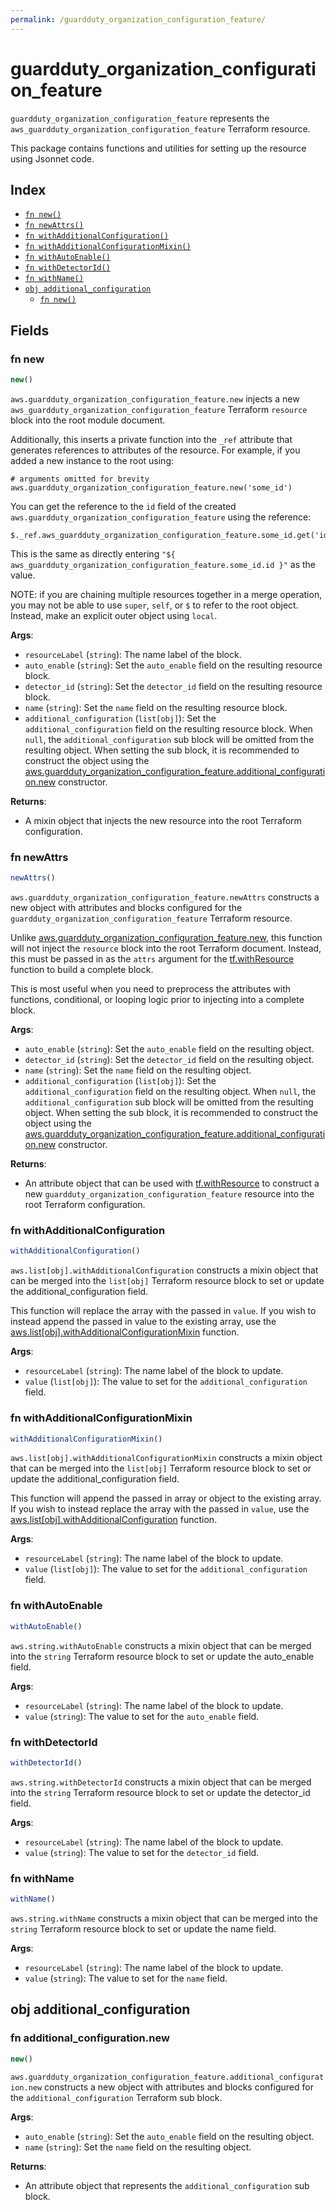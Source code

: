 ```yaml
---
permalink: /guardduty_organization_configuration_feature/
---
```


# guardduty_organization_configuration_feature

`guardduty_organization_configuration_feature` represents the `aws_guardduty_organization_configuration_feature` Terraform resource.



This package contains functions and utilities for setting up the resource using Jsonnet code.


## Index

* [`fn new()`](#fn-new)
* [`fn newAttrs()`](#fn-newattrs)
* [`fn withAdditionalConfiguration()`](#fn-withadditionalconfiguration)
* [`fn withAdditionalConfigurationMixin()`](#fn-withadditionalconfigurationmixin)
* [`fn withAutoEnable()`](#fn-withautoenable)
* [`fn withDetectorId()`](#fn-withdetectorid)
* [`fn withName()`](#fn-withname)
* [`obj additional_configuration`](#obj-additional_configuration)
  * [`fn new()`](#fn-additional_configurationnew)

## Fields

### fn new

```ts
new()
```


`aws.guardduty_organization_configuration_feature.new` injects a new `aws_guardduty_organization_configuration_feature` Terraform `resource`
block into the root module document.

Additionally, this inserts a private function into the `_ref` attribute that generates references to attributes of the
resource. For example, if you added a new instance to the root using:

    # arguments omitted for brevity
    aws.guardduty_organization_configuration_feature.new('some_id')

You can get the reference to the `id` field of the created `aws.guardduty_organization_configuration_feature` using the reference:

    $._ref.aws_guardduty_organization_configuration_feature.some_id.get('id')

This is the same as directly entering `"${ aws_guardduty_organization_configuration_feature.some_id.id }"` as the value.

NOTE: if you are chaining multiple resources together in a merge operation, you may not be able to use `super`, `self`,
or `$` to refer to the root object. Instead, make an explicit outer object using `local`.

**Args**:
  - `resourceLabel` (`string`): The name label of the block.
  - `auto_enable` (`string`): Set the `auto_enable` field on the resulting resource block.
  - `detector_id` (`string`): Set the `detector_id` field on the resulting resource block.
  - `name` (`string`): Set the `name` field on the resulting resource block.
  - `additional_configuration` (`list[obj]`): Set the `additional_configuration` field on the resulting resource block. When `null`, the `additional_configuration` sub block will be omitted from the resulting object. When setting the sub block, it is recommended to construct the object using the [aws.guardduty_organization_configuration_feature.additional_configuration.new](#fn-additional_configurationnew) constructor.

**Returns**:
- A mixin object that injects the new resource into the root Terraform configuration.


### fn newAttrs

```ts
newAttrs()
```


`aws.guardduty_organization_configuration_feature.newAttrs` constructs a new object with attributes and blocks configured for the `guardduty_organization_configuration_feature`
Terraform resource.

Unlike [aws.guardduty_organization_configuration_feature.new](#fn-new), this function will not inject the `resource`
block into the root Terraform document. Instead, this must be passed in as the `attrs` argument for the
[tf.withResource](https://github.com/tf-libsonnet/core/tree/main/docs#fn-withresource) function to build a complete block.

This is most useful when you need to preprocess the attributes with functions, conditional, or looping logic prior to
injecting into a complete block.

**Args**:
  - `auto_enable` (`string`): Set the `auto_enable` field on the resulting object.
  - `detector_id` (`string`): Set the `detector_id` field on the resulting object.
  - `name` (`string`): Set the `name` field on the resulting object.
  - `additional_configuration` (`list[obj]`): Set the `additional_configuration` field on the resulting object. When `null`, the `additional_configuration` sub block will be omitted from the resulting object. When setting the sub block, it is recommended to construct the object using the [aws.guardduty_organization_configuration_feature.additional_configuration.new](#fn-additional_configurationnew) constructor.

**Returns**:
  - An attribute object that can be used with [tf.withResource](https://github.com/tf-libsonnet/core/tree/main/docs#fn-withresource) to construct a new `guardduty_organization_configuration_feature` resource into the root Terraform configuration.


### fn withAdditionalConfiguration

```ts
withAdditionalConfiguration()
```

`aws.list[obj].withAdditionalConfiguration` constructs a mixin object that can be merged into the `list[obj]`
Terraform resource block to set or update the additional_configuration field.

This function will replace the array with the passed in `value`. If you wish to instead append the
passed in value to the existing array, use the [aws.list[obj].withAdditionalConfigurationMixin](TODO) function.


**Args**:
  - `resourceLabel` (`string`): The name label of the block to update.
  - `value` (`list[obj]`): The value to set for the `additional_configuration` field.


### fn withAdditionalConfigurationMixin

```ts
withAdditionalConfigurationMixin()
```

`aws.list[obj].withAdditionalConfigurationMixin` constructs a mixin object that can be merged into the `list[obj]`
Terraform resource block to set or update the additional_configuration field.

This function will append the passed in array or object to the existing array. If you wish
to instead replace the array with the passed in `value`, use the [aws.list[obj].withAdditionalConfiguration](TODO)
function.


**Args**:
  - `resourceLabel` (`string`): The name label of the block to update.
  - `value` (`list[obj]`): The value to set for the `additional_configuration` field.


### fn withAutoEnable

```ts
withAutoEnable()
```

`aws.string.withAutoEnable` constructs a mixin object that can be merged into the `string`
Terraform resource block to set or update the auto_enable field.



**Args**:
  - `resourceLabel` (`string`): The name label of the block to update.
  - `value` (`string`): The value to set for the `auto_enable` field.


### fn withDetectorId

```ts
withDetectorId()
```

`aws.string.withDetectorId` constructs a mixin object that can be merged into the `string`
Terraform resource block to set or update the detector_id field.



**Args**:
  - `resourceLabel` (`string`): The name label of the block to update.
  - `value` (`string`): The value to set for the `detector_id` field.


### fn withName

```ts
withName()
```

`aws.string.withName` constructs a mixin object that can be merged into the `string`
Terraform resource block to set or update the name field.



**Args**:
  - `resourceLabel` (`string`): The name label of the block to update.
  - `value` (`string`): The value to set for the `name` field.


## obj additional_configuration



### fn additional_configuration.new

```ts
new()
```


`aws.guardduty_organization_configuration_feature.additional_configuration.new` constructs a new object with attributes and blocks configured for the `additional_configuration`
Terraform sub block.



**Args**:
  - `auto_enable` (`string`): Set the `auto_enable` field on the resulting object.
  - `name` (`string`): Set the `name` field on the resulting object.

**Returns**:
  - An attribute object that represents the `additional_configuration` sub block.
